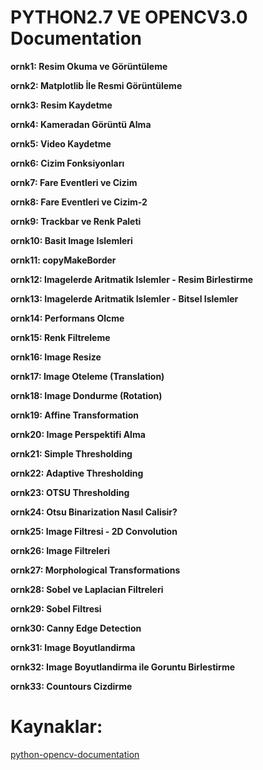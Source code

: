 # PYTHON2.7 VE OPENCV3.0 Documentation


**ornk1: Resim Okuma ve Görüntüleme**

**ornk2: Matplotlib İle Resmi Görüntüleme**

**ornk3: Resim Kaydetme**

**ornk4: Kameradan Görüntü Alma**

**ornk5: Video Kaydetme**

**ornk6: Cizim Fonksiyonları**

**ornk7: Fare Eventleri ve Cizim**

**ornk8: Fare Eventleri ve Cizim-2**

**ornk9: Trackbar ve Renk Paleti**

**ornk10: Basit Image Islemleri**

**ornk11: copyMakeBorder**

**ornk12: Imagelerde Aritmatik Islemler - Resim Birlestirme**

**ornk13: Imagelerde Aritmatik Islemler - Bitsel Islemler**

**ornk14: Performans Olcme**

**ornk15: Renk Filtreleme**

**ornk16: Image Resize**

**ornk17: Image Oteleme (Translation)**

**ornk18: Image Dondurme (Rotation)**

**ornk19: Affine Transformation**

**ornk20: Image Perspektifi Alma**

**ornk21: Simple Thresholding**

**ornk22: Adaptive Thresholding**

**ornk23: OTSU Thresholding**

**ornk24: Otsu Binarization Nasıl Calisir?**

**ornk25: Image Filtresi - 2D Convolution**

**ornk26: Image Filtreleri**

**ornk27: Morphological Transformations**

**ornk28: Sobel ve Laplacian Filtreleri**

**ornk29: Sobel Filtresi**

**ornk30: Canny Edge Detection**

**ornk31: Image Boyutlandirma**

**ornk32: Image Boyutlandirma ile Goruntu Birlestirme**

**ornk33: Countours Cizdirme**


# Kaynaklar:

[python-opencv-documentation](https://docs.opencv.org/3.0-beta/doc/py_tutorials/py_tutorials.html)
